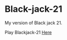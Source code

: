 # Black-jack-21
My version of Black jack 21.

Play Blackjack-21 [Here](https://repl.it/join/esccapdj-vinay1668)
